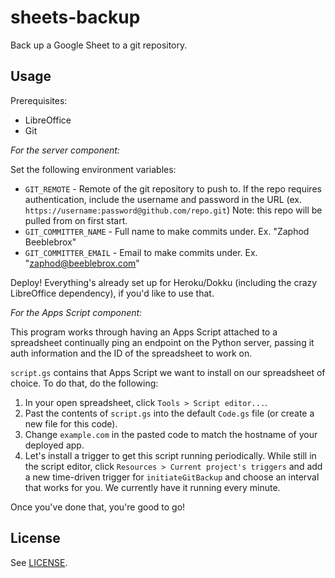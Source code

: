 # sheets-backup

Back up a Google Sheet to a git repository.

## Usage

Prerequisites:

- LibreOffice
- Git

_For the server component:_

Set the following environment variables:

- `GIT_REMOTE` - Remote of the git repository to push to. If the repo requires
  authentication, include the username and password in the URL (ex.
  `https://username:password@github.com/repo.git`) Note: this repo will be
  pulled from on first start.
- `GIT_COMMITTER_NAME` - Full name to make commits under. Ex. "Zaphod
  Beeblebrox"
- `GIT_COMMITTER_EMAIL` - Email to make commits under. Ex.
  "zaphod@beeblebrox.com"

Deploy! Everything's already set up for Heroku/Dokku (including the crazy
LibreOffice dependency), if you'd like to use that.

_For the Apps Script component:_

This program works through having an Apps Script attached to a spreadsheet
continually ping an endpoint on the Python server, passing it auth information
and the ID of the spreadsheet to work on.

`script.gs` contains that Apps Script we want to install on our spreadsheet of
choice. To do that, do the following:

1. In your open spreadsheet, click `Tools > Script editor...`.
2. Past the contents of `script.gs` into the default `Code.gs` file (or create a
   new file for this code).
3. Change `example.com` in the pasted code to match the hostname of your
   deployed app.
4. Let's install a trigger to get this script running periodically. While still
   in the script editor, click `Resources > Current project's triggers` and add
   a new time-driven trigger for `initiateGitBackup` and choose an interval that
   works for you. We currently have it running every minute.

Once you've done that, you're good to go!

## License

See [LICENSE](LICENSE).
